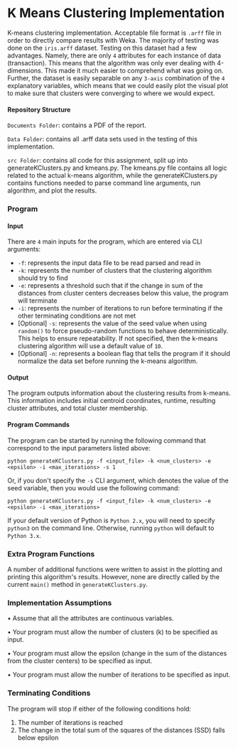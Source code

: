# K Means Clustering Implementation

K-means clustering implementation. Acceptable file format is `.arff` file in order to directly compare results with Weka. The majority of testing was done on the `iris.arff` dataset. Testing on this dataset had a few advantages. Namely, there are only `4` attributes for each instance of data (transaction). This means that the algorithm was only ever dealing with 4-dimensions. This made it much easier to comprehend what was going on. Further, the dataset is easily separable on any `3-axis` combination of the `4` explanatory variables, which means that we could easily plot the visual plot to make sure that clusters were converging to where we would expect.

#### Repository Structure
`Documents Folder`: contains a PDF of the report.

`Data Folder`: contains all .arff data sets used in the testing of this implementation.

`src Folder`: contains all code for this assignment, split up into generateKClusters.py and kmeans.py. The kmeans.py file contains all logic related to the actual k-means algorithm, while the generateKClusters.py contains functions needed to parse command line arguments, run algorithm, and plot the results.

### Program

#### Input

There are `4` main inputs for the program, which are entered via CLI arguments:

- `-f`: represents the input data file to be read parsed and read in
- `-k`: represents the number of clusters that the clustering algorithm should try to find
- `-e`: represents a threshold such that if the change in sum of the distances from cluster centers decreases below this value, the program will terminate
- `-i`: represents the number of iterations to run before terminating if the other terminating conditions are not met
- [Optional] `-s`: represents the value of the seed value when using `random()` to force pseudo-random functions to behave deterministically. This helps to ensure repeatability. If not specified, then the k-means clustering algorithm will use a default value of `10`.
- [Optional] `-n`: represents a boolean flag that tells the program if it should normalize the data set before running the k-means algorithm.

#### Output

The program outputs information about the clustering results from k-means. This information includes initial centroid coordinates, runtime, resulting cluster attributes, and total cluster membership.

#### Program Commands

The program can be started by running the following command that correspond to the input parameters listed above:

```python generateKClusters.py -f <input_file> -k <num_clusters> -e <epsilon> -i <max_iterations> -s 1```

Or, if you don't specify the `-s` CLI argument, which denotes the value of the seed variable, then you would use the following command:

```python generateKClusters.py -f <input_file> -k <num_clusters> -e <epsilon> -i <max_iterations>```

If your default version of Python is `Python 2.x`, you will need to specify `python3` on the command line. Otherwise, running `python` will default to `Python 3.x`.

### Extra Program Functions
A number of additional functions were written to assist in the plotting and printing this algorithm's results. However, none are directly called by the current `main()` method in `generateKClusters.py`.

### Implementation Assumptions

• Assume that all the attributes are continuous variables.

• Your program must allow the number of clusters (k) to be specified as input.

• Your program must allow the epsilon (change in the sum of the distances from the
cluster centers) to be specified as input.

• Your program must allow the number of iterations to be specified as input.

### Terminating Conditions
The program will stop if either of the following conditions hold:

1. The number of iterations is reached
2. The change in the total sum of the squares of the distances (SSD) falls below epsilon

